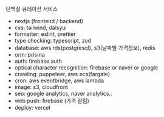 단백질 큐레이션 서비스

- nextjs (frontend / backend)
- css: tailwind, daisyui
- formatter: eslint, prettier
- type checking: typescript, zod
- database: aws rds(postgresql), s3(날짜별 가격정보), redis
- orm: prisma
- auth: firebase auth
- optical character recognition: firebase or naver or google
- crawling: puppeteer, aws ecs(fargate)
- cron: aws eventbridge, aws lambda
- image: s3, cloudfront
- seo: google analytics, naver analytics..
- web push: firebase (가격 알림)
- deploy: vercel
